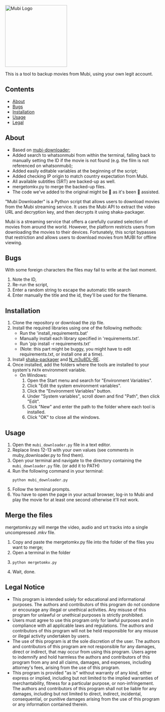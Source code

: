 <img src="https://mubi.com/MUBI-logo.png" alt="Mubi Logo" width="200"/>

This is a tool to backup movies from Mubi, using your own legit account.

## Contents
- [About](#about)
- [Bugs](#bugs)
- [Installation](#installation)
- [Usage](#usage)
- [Legal](#legal-notice)

## About
- Based on [mubi-downloader](https://github.com/NDDDDDDDDD/mubi-downloader);
- Added search to whatsonmubi from within the terminal, falling back to manually setting the ID if the movie is not found (e.g. the film is not referenced on whatsonmubi);
- Added easily editable variables at the beginning of the script;
- Added checking IP origin to match country expectation from Mubi.
- All available subtitles (SRT) are backed-up as well.
- mergetomkv.py to merge the backed-up files.
- The code we've added to the original might be 💩 as it's been 🤖 assisted.

"Mubi Downloader" is a Python script that allows users to download movies from the Mubi streaming service. It uses the Mubi API to extract the video URL and decryption key, and then decrypts it using shaka-packager.

Mubi is a streaming service that offers a carefully curated selection of movies from around the world. However, the platform restricts users from downloading the movies to their devices. Fortunately, this script bypasses that restriction and allows users to download movies from MUBI for offline viewing.

## Bugs
With some foreign characters the files may fail to write at the last moment.
 1. Note the ID,
 2. Re-run the script,
 3. Enter a random string to escape the automatic title search
 4. Enter manually the title and the id, they'll be used for the filename.

## Installation
1. Clone the repository or download the zip file.
2. Install the required libraries using one of the following methods:
    * Run the 'install_requirements.bat'
    * Manually install each library specified in 'requirements.txt'.
    * Run 'pip install -r requirements.txt'
    * (Note: this part might be buggy, you might have to edit requirements.txt, or install one at a time).
4. Install [shaka-packager](https://github.com/shaka-project/shaka-packager/releases/tag/v2.6.1) and [N_m3u8DL-RE](https://github.com/nilaoda/N_m3u8DL-RE/releases).
5. Once installed, add the folders where the tools are installed to your system's `PATH` environment variable. 
   - On Windows:
     1. Open the Start menu and search for "Environment Variables".
     2. Click "Edit the system environment variables".
     3. Click the "Environment Variables" button.
     4. Under "System variables", scroll down and find "Path", then click "Edit".
     5. Click "New" and enter the path to the folder where each tool is installed.
     6. Click "OK" to close all the windows.

## Usage
1. Open the `mubi_downloader.py` file in a text editor.
2. Replace lines 12-13 with your own values (see comments in muby_downloader.py to find them).
4. Open your terminal and navigate to the directory containing the `mubi_downloader.py` file. (or add it to PATH)
5. Run the following command in your terminal:
    ```
    python mubi_downloader.py
    ```
6. Follow the terminal prompts.
7. You have to open the page in your actual browser, log-in to Mubi and play the movie for at least one second otherwise it'll not work.

## Merge the files
mergetomkv.py will merge the video, audio and srt tracks into a single uncompressed .mkv file.
1. Copy and paste the mergetomkv.py file into the folder of the files you want to merge;
2. Open a terminal in the folder
3.  ```
    python mergetomkv.py
    ```
4. Wait, done.

## Legal Notice
- This program is intended solely for educational and informational purposes. The authors and contributors of this program do not condone or encourage any illegal or unethical activities. Any misuse of this program for unlawful or unethical purposes is strictly prohibited.
- Users must agree to use this program only for lawful purposes and in compliance with all applicable laws and regulations. The authors and contributors of this program will not be held responsible for any misuse or illegal activity undertaken by users.
- The use of this program is at the sole discretion of the user. The authors and contributors of this program are not responsible for any damages, direct or indirect, that may occur from using this program. Users agree to indemnify and hold harmless the authors and contributors of this program from any and all claims, damages, and expenses, including attorney's fees, arising from the use of this program.
- This program is provided "as is" without warranty of any kind, either express or implied, including but not limited to the implied warranties of merchantability, fitness for a particular purpose, or non-infringement. The authors and contributors of this program shall not be liable for any damages, including but not limited to direct, indirect, incidental, consequential, or punitive damages arising from the use of this program or any information contained therein.
